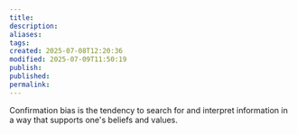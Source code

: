 ```yaml
---
title: 
description: 
aliases: 
tags: 
created: 2025-07-08T12:20:36
modified: 2025-07-09T11:50:19
publish: 
published: 
permalink: 
---
```


Confirmation bias is the tendency to search for and interpret information in a way that supports one's beliefs and values.
